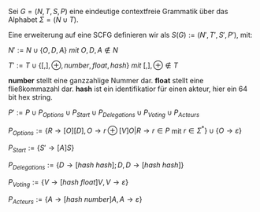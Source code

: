 Sei $G = (N,T,S,P)$ eine eindeutige contextfreie Grammatik über das Alphabet $\Sigma = (N\cup T)$.

Eine erweiterung auf eine SCFG definieren wir als $S(G) := (N',T',S',P')$, mit:

$N' := N \cup \{O,D,A\}\ mit\ O,D,A\notin N$

$T' := T \cup \{[ , ], \oplus, number, float, hash \}\ mit\ [,],\oplus \notin T$

**number** stellt eine ganzzahlige Nummer dar.
**float** stellt eine fließkommazahl dar.
**hash** ist ein identifikatior für einen akteur, hier ein 64 bit hex string.

$P' := P\cup P_{Options} \cup P_{Start} \cup P_{Delegations} \cup P_{Voting} \cup P_{Acteurs}$

$P_{Options} := \{R \rightarrow [O][D], O \rightarrow r\oplus [V] O |R\rightarrow r\in P$ mit $r\in\Sigma^*\}\cup\{ O \rightarrow \varepsilon \}$

$P_{Start} := \{S'\rightarrow [A]S\}$

$P_{Delegations} := \{D\rightarrow [hash\ hash];D,D\rightarrow [hash\ hash]\}$

$P_{Voting} := \{V\rightarrow [hash\ float]V, V \rightarrow \varepsilon\}$

$P_{Acteurs} := \{A\rightarrow[hash\ number]A,A\rightarrow \varepsilon\}$



